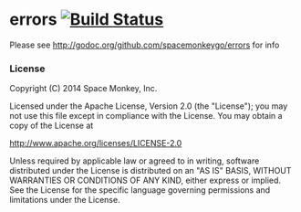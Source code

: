 # errors [![Build Status](https://api.travis-ci.org/spacemonkeygo/errors.svg?branch=master)](https://travis-ci.org/spacemonkeygo/errors)

Please see http://godoc.org/github.com/spacemonkeygo/errors for info

### License

Copyright (C) 2014 Space Monkey, Inc.

Licensed under the Apache License, Version 2.0 (the "License");
you may not use this file except in compliance with the License.
You may obtain a copy of the License at

  http://www.apache.org/licenses/LICENSE-2.0

Unless required by applicable law or agreed to in writing, software
distributed under the License is distributed on an "AS IS" BASIS,
WITHOUT WARRANTIES OR CONDITIONS OF ANY KIND, either express or implied.
See the License for the specific language governing permissions and
limitations under the License.
